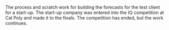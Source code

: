 The process and scratch work for building the forecasts for the test client for a start-up. The start-up company was entered into the IQ competition at Cal Poly and made it to the finals. The competition has ended, but the work continues.
